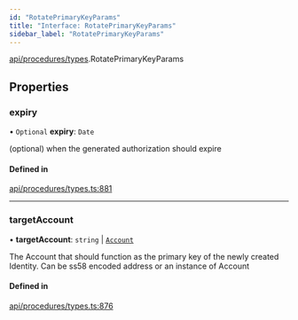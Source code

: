 ```yaml
---
id: "RotatePrimaryKeyParams"
title: "Interface: RotatePrimaryKeyParams"
sidebar_label: "RotatePrimaryKeyParams"
---
```


[api/procedures/types](../../../../../modules/API/Procedures/Types/Types.md).RotatePrimaryKeyParams

## Properties

### expiry

• `Optional` **expiry**: `Date`

(optional) when the generated authorization should expire

#### Defined in

[api/procedures/types.ts:881](https://github.com/PolymeshAssociation/polymesh-sdk/blob/3cc570ade/src/api/procedures/types.ts#L881)

___

### targetAccount

• **targetAccount**: `string` \| [`Account`](../../../../../classes/API/Entities/Account/Account.md)

The Account that should function as the primary key of the newly created Identity. Can be ss58 encoded address or an instance of Account

#### Defined in

[api/procedures/types.ts:876](https://github.com/PolymeshAssociation/polymesh-sdk/blob/3cc570ade/src/api/procedures/types.ts#L876)
